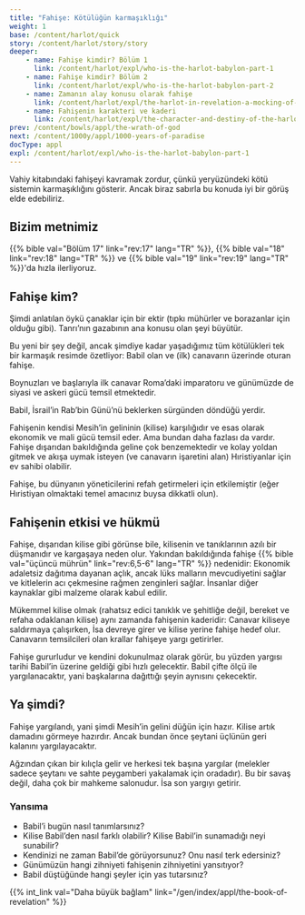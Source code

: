```yaml
---
title: "Fahişe: Kötülüğün karmaşıklığı"
weight: 1
base: /content/harlot/quick
story: /content/harlot/story/story
deeper:
    - name: Fahişe kimdir? Bölüm 1
      link: /content/harlot/expl/who-is-the-harlot-babylon-part-1
    - name: Fahişe kimdir? Bölüm 2
      link: /content/harlot/expl/who-is-the-harlot-babylon-part-2
    - name: Zamanın alay konusu olarak fahişe
      link: /content/harlot/expl/the-harlot-in-revelation-a-mocking-of-the-roman-empire
    - name: Fahişenin karakteri ve kaderi
      link: /content/harlot/expl/the-character-and-destiny-of-the-harlot
prev: /content/bowls/appl/the-wrath-of-god
next: /content/1000y/appl/1000-years-of-paradise
docType: appl
expl: /content/harlot/expl/who-is-the-harlot-babylon-part-1
---
```


Vahiy kitabındaki fahişeyi kavramak zordur, çünkü yeryüzündeki kötü sistemin karmaşıklığını gösterir. Ancak biraz sabırla bu konuda iyi bir görüş elde edebiliriz.

## Bizim metnimiz

<a name="0a25"></a>
{{% bible val="Bölüm 17" link="rev:17" lang="TR" %}}, {{% bible val="18" link="rev:18" lang="TR" %}} ve {{% bible val="19" link="rev:19" lang="TR" %}}'da hızla ilerliyoruz.

## Fahişe kim?

<a name="b87e"></a>
Şimdi anlatılan öykü çanaklar için bir ektir (tıpkı mühürler ve borazanlar için olduğu gibi). Tanrı’nın gazabının ana konusu olan şeyi büyütür.

Bu yeni bir şey değil, ancak şimdiye kadar yaşadığımız tüm kötülükleri tek bir karmaşık resimde özetliyor: Babil olan ve (ilk) canavarın üzerinde oturan fahişe.

Boynuzları ve başlarıyla ilk canavar Roma’daki imparatoru ve günümüzde de siyasi ve askeri gücü temsil etmektedir.

Babil, İsrail’in Rab’bin Günü’nü beklerken sürgünden döndüğü yerdir.

Fahişenin kendisi Mesih’in gelininin (kilise) karşılığıdır ve esas olarak ekonomik ve mali gücü temsil eder. Ama bundan daha fazlası da vardır. Fahişe dışarıdan bakıldığında geline çok benzemektedir ve kolay yoldan gitmek ve akışa uymak isteyen (ve canavarın işaretini alan) Hıristiyanlar için ev sahibi olabilir.

Fahişe, bu dünyanın yöneticilerini refah getirmeleri için etkilemiştir (eğer Hıristiyan olmaktaki temel amacınız buysa dikkatli olun).

## Fahişenin etkisi ve hükmü

<a name="0bff"></a>
Fahişe, dışarıdan kilise gibi görünse bile, kilisenin ve tanıklarının azılı bir düşmanıdır ve kargaşaya neden olur. Yakından bakıldığında fahişe {{% bible val="üçüncü mührün" link="rev:6,5-6" lang="TR" %}} nedenidir: Ekonomik adaletsiz dağıtıma dayanan açlık, ancak lüks malların mevcudiyetini sağlar ve kitlelerin acı çekmesine rağmen zenginleri sağlar. İnsanlar diğer kaynaklar gibi malzeme olarak kabul edilir.

Mükemmel kilise olmak (rahatsız edici tanıklık ve şehitliğe değil, bereket ve refaha odaklanan kilise) aynı zamanda fahişenin kaderidir: Canavar kiliseye saldırmaya çalışırken, İsa devreye girer ve kilise yerine fahişe hedef olur. Canavarın temsilcileri olan krallar fahişeye yargı getirirler.

Fahişe gururludur ve kendini dokunulmaz olarak görür, bu yüzden yargısı tarihi Babil’in üzerine geldiği gibi hızlı gelecektir. Babil çifte ölçü ile yargılanacaktır, yani başkalarına dağıttığı şeyin aynısını çekecektir.

## Ya şimdi?

<a name="9de2"></a>
Fahişe yargılandı, yani şimdi Mesih’in gelini düğün için hazır. Kilise artık damadını görmeye hazırdır. Ancak bundan önce şeytani üçlünün geri kalanını yargılayacaktır.

Ağzından çıkan bir kılıçla gelir ve herkesi tek başına yargılar (melekler sadece şeytanı ve sahte peygamberi yakalamak için oradadır). Bu bir savaş değil, daha çok bir mahkeme salonudur. İsa son yargıyı getirir.

### Yansıma

<a name="b3d7"></a>
- Babil’i bugün nasıl tanımlarsınız?
- Kilise Babil’den nasıl farklı olabilir? Kilise Babil’in sunamadığı neyi sunabilir?
- Kendinizi ne zaman Babil’de görüyorsunuz? Onu nasıl terk edersiniz?
- Günümüzün hangi zihniyeti fahişenin zihniyetini yansıtıyor?
- Babil düştüğünde hangi şeyler için yas tutarsınız?

{{% int_link val="Daha büyük bağlam" link="/gen/index/appl/the-book-of-revelation" %}}
